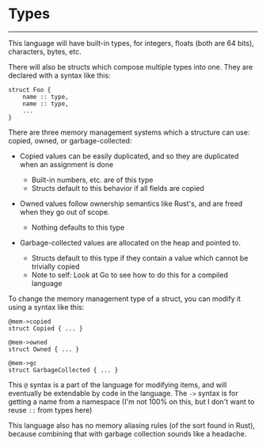 # Types
---

This language will have built-in types, for integers, floats (both are 64 bits), characters, bytes, etc.

There will also be structs which compose multiple types into one.
They are declared with a syntax like this:
```
struct Foo {
    name :: type,
    name :: type,
    ...
}
```

There are three memory management systems which a structure can use: copied, owned, or garbage-collected:

 * Copied values can be easily duplicated, and so they are duplicated when an assignment is done
   * Built-in numbers, etc. are of this type
   * Structs default to this behavior if all fields are copied

 * Owned values follow ownership semantics like Rust's, and are freed when they go out of scope.
   * Nothing defaults to this type

 * Garbage-collected values are allocated on the heap and pointed to.
   * Structs default to this type if they contain a value which cannot be trivially copied
   * Note to self: Look at Go to see how to do this for a compiled language

To change the memory management type of a struct, you can modify it using a syntax like this:
```
@mem->copied
struct Copied { ... }

@mem->owned
struct Owned { ... }

@mem->gc
struct GarbageCollected { ... }
```

This `@` syntax is a part of the language for modifying items, and will eventually be extendable by code in the language.
The `->` syntax is for getting a name from a namespace (I'm not 100% on this, but I don't want to reuse `::` from types here)

This language also has no memory aliasing rules (of the sort found in Rust), because combining that with garbage collection sounds like a headache.

